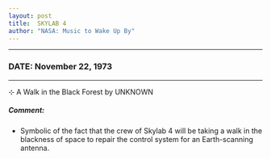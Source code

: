 ```yaml
---
layout: post
title:  SKYLAB 4
author: "NASA: Music to Wake Up By"
---
```


----
### DATE: November 22, 1973
----
⊹ A Walk in the Black Forest by UNKNOWN

##### Comment:
* Symbolic of  the fact that the crew of Skylab 4 will be taking a walk in the blackness of space to repair the control system for an Earth-scanning antenna.
